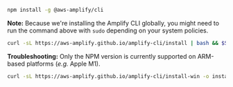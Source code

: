 <amplify-block-switcher>

<amplify-block name="NPM">

```bash
npm install -g @aws-amplify/cli
```

**Note:** Because we're installing the Amplify CLI globally, you might need to run the command above with `sudo` depending on your system policies.

</amplify-block>

<amplify-block name="cURL (Mac and Linux)">

```bash
curl -sL https://aws-amplify.github.io/amplify-cli/install | bash && $SHELL
```

<amplify-callout warning>

**Troubleshooting:** Only the NPM version is currently supported on ARM-based platforms (*e.g.* Apple M1).

</amplify-callout>

</amplify-block>

<amplify-block name="cURL (Windows)">

```bash
curl -sL https://aws-amplify.github.io/amplify-cli/install-win -o install.cmd && install.cmd
```

</amplify-block>

</amplify-block-switcher>
